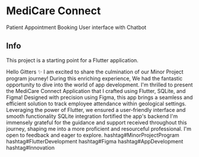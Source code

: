 # MediCare Connect

Patient Appointment Booking User interface with Chatbot

## Info

This project is a starting point for a Flutter application.

Hello Gitters ✨ 
I am excited to share the culmination of our Minor Project program journey!
During this enriching experience, We had the fantastic opportunity to dive into the world of app development. I'm thrilled to present the MediCare Connect Application that I crafted using Flutter, SQLite, and Figma!
Designed with precision using Figma, this app brings a seamless and efficient solution to track employee attendance within geological settings.
Leveraging the power of Flutter, we ensured a user-friendly interface and smooth functionality
SQLite integration fortified the app's backend
I'm immensely grateful for the guidance and support received throughout this journey, shaping me into a more proficient and resourceful professional.
I'm open to feedback and eager to explore.
hashtag#MinorProjectProgram hashtag#FlutterDevelopment hashtag#Figma hashtag#AppDevelopment hashtag#Innovation
